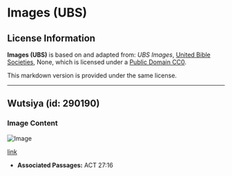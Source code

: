 # Images (UBS)

## License Information

**Images (UBS)** is based on and adapted from: _UBS Images_, [United Bible Societies](https://unitedbiblesocieties.org/), None, which is licensed under a [Public Domain CC0](https://creativecommons.org/public-domain/cc0/).

This markdown version is provided under the same license.



--------------------------------

## Wutsiya (id: 290190)

### Image Content

![Image](https://cdn.aquifer.bible/aquifer-content/resources/Media/WEB-0119_cauda.jpg)

[link](https://cdn.aquifer.bible/aquifer-content/resources/Media/WEB-0119_cauda.jpg)

* **Associated Passages:** ACT 27:16


